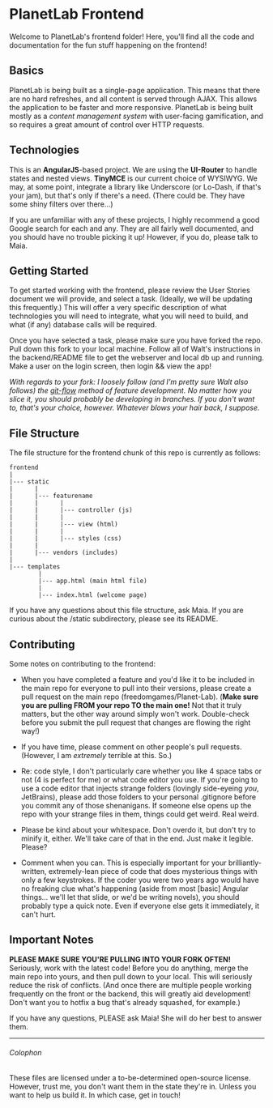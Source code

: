 # PlanetLab Frontend

Welcome to PlanetLab's frontend folder! Here, you'll find all the code and documentation for the fun stuff happening on the frontend!

## Basics

PlanetLab is being built as a single-page application. This means that there are no hard refreshes, and all content is served through AJAX. This allows the application to be faster and more responsive. PlanetLab is being built mostly as a _content management system_ with user-facing gamification, and so requires a great amount of control over HTTP requests.

## Technologies

This is an **AngularJS**-based project. We are using the **UI-Router** to handle states and nested views. **TinyMCE** is our current choice of WYSIWYG. We may, at some point, integrate a library like Underscore (or Lo-Dash, if that's  your jam), but that's only if there's a need. (There could be. They have some shiny filters over there...)

If you are unfamiliar with any of these projects, I highly recommend a good Google search for each and any. They are all fairly well documented, and you should have no trouble picking it up! However, if you do, please talk to Maia.

## Getting Started

To get started working with the frontend, please review the User Stories document we will provide, and select a task. (Ideally, we will be updating this frequently.) This will offer a very specific description of what technologies you will need to integrate, what you will need to build, and what (if any) database calls will be required.

Once you have selected a task, please make sure you have forked the repo. Pull down this fork to your local machine. Follow all of Walt's instructions in the backend/README file to get the webserver and local db up and running. Make a user on the login screen, then login && view the app!

_With regards to your fork: I loosely follow (and I'm pretty sure Walt also follows) the [git-flow](https://github.com/nvie/gitflow) method of feature development. No matter how you slice it, you should probably be developing in branches. If you don't want to, that's  your choice, however. Whatever blows your hair back, I suppose._

## File Structure

The file structure for the frontend chunk of this repo is currently as follows:

    frontend
    |
    |--- static
    |      |
    |      |--- featurename
    |      |      |
    |      |      |--- controller (js)
    |      |      |
    |      |      |--- view (html)
    |      |      |
    |      |      |--- styles (css)
    |      |
    |      |--- vendors (includes)
    |
    |--- templates
            |
            |--- app.html (main html file)
            |
            |--- index.html (welcome page)

If you have any questions about this file structure, ask Maia. If you are curious about the /static subdirectory, please see its README.

## Contributing

Some notes on contributing to the frontend:

* When you have completed a feature and you'd like it to be included in the main repo for everyone to pull into their versions, please create a pull request on the main repo (freedomgames/Planet-Lab). (**Make sure you are pulling FROM your repo TO the main one!** Not that it truly matters, but the other way around simply won't work. Double-check before you submit the pull request that changes are flowing the right way!)

* If you have time, please comment on other people's pull requests. (However, I am *extremely* terrible at this. So.)

* Re: code style, I don't particularly care whether you like 4 space tabs or not (4 is perfect for me) or what code editor you use. If you're going to use a code editor that injects strange folders (lovingly side-eyeing _you_, JetBrains), please add those folders to your personal .gitignore before you commit any of those shenanigans. If someone else opens up the repo with your strange files in them, things could get weird. Real weird.

* Please be kind about your whitespace. Don't overdo it, but don't try to minify it, either. We'll take care of that in the end. Just make it legible. Please?

* Comment when you can. This is especially important for your brilliantly-written, extremely-lean piece of code that does mysterious things with only a few keystrokes. If the coder you were two years ago would have no freaking clue what's happening (aside from most [basic] Angular things... we'll let that slide, or we'd be writing novels), you should probably type a quick note. Even if everyone else gets it immediately, it can't hurt.

## Important Notes

**PLEASE MAKE SURE YOU'RE PULLING INTO YOUR FORK OFTEN!** Seriously, work with the latest code! Before you do anything, merge the main repo into yours, and then pull down to your local. This will seriously reduce the risk of conflicts. (And once there are multiple people working frequently on the front or the backend, this will greatly aid development! Don't want you to hotfix a bug that's already squashed, for example.)

If you have any questions, PLEASE ask Maia! She will do her best to answer them.

---

###### Colophon

These files are licensed under a to-be-determined open-source license. However, trust me, you don't want them in the state they're in. Unless you want to help us build it. In which case, get in touch!
